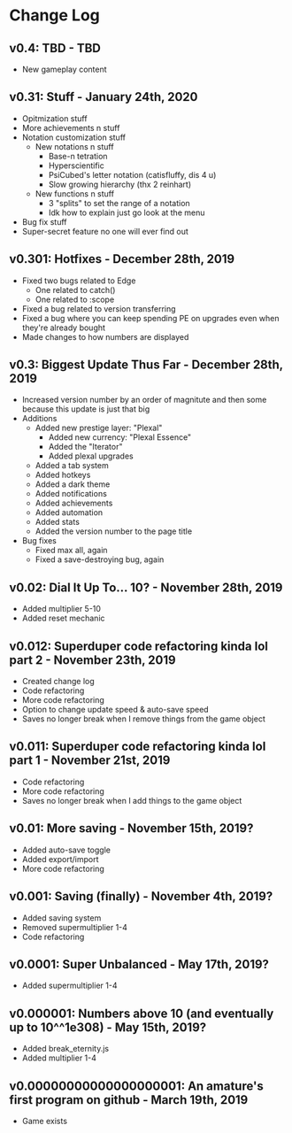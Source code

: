 # Change Log
## v0.4: TBD - TBD
* New gameplay content
## v0.31: Stuff - January 24th, 2020
* Opitmization stuff
* More achievements n stuff
* Notation customization stuff
  * New notations n stuff
    * Base-n tetration
    * Hyperscientific
    * PsiCubed's letter notation (catisfluffy, dis 4 u)
    * Slow growing hierarchy (thx 2 reinhart)
  * New functions n stuff
    * 3 "splits" to set the range of a notation
    * Idk how to explain just go look at the menu
* Bug fix stuff
* Super-secret feature no one will ever find out
## v0.301: Hotfixes - December 28th, 2019
* Fixed two bugs related to Edge
  * One related to catch()
  * One related to :scope
* Fixed a bug related to version transferring
* Fixed a bug where you can keep spending PE on upgrades even when they're already bought
* Made changes to how numbers are displayed
## v0.3: Biggest Update Thus Far - December 28th, 2019
* Increased version number by an order of magnitute and then some because this update is just that big
* Additions
  * Added new prestige layer: "Plexal"
    * Added new currency: "Plexal Essence"
    * Added the "Iterator"
    * Added plexal upgrades
  * Added a tab system
  * Added hotkeys
  * Added a dark theme
  * Added notifications
  * Added achievements
  * Added automation
  * Added stats
  * Added the version number to the page title
* Bug fixes
  * Fixed max all, again
  * Fixed a save-destroying bug, again
## v0.02: Dial It Up To... 10? - November 28th, 2019
* Added multiplier 5-10
* Added reset mechanic
## v0.012: Superduper code refactoring kinda lol part 2 - November 23th, 2019
* Created change log
* Code refactoring
* More code refactoring
* Option to change update speed & auto-save speed
* Saves no longer break when I remove things from the game object
## v0.011: Superduper code refactoring kinda lol part 1 - November 21st, 2019
* Code refactoring
* More code refactoring
* Saves no longer break when I add things to the game object
## v0.01: More saving - November 15th, 2019?
* Added auto-save toggle
* Added export/import
* More code refactoring
## v0.001: Saving (finally) - November 4th, 2019?
* Added saving system
* Removed supermultiplier 1-4
* Code refactoring
## v0.0001: Super Unbalanced - May 17th, 2019?
* Added supermultiplier 1-4
## v0.000001: Numbers above 10 (and eventually up to 10^^1e308) - May 15th, 2019?
* Added break_eternity.js
* Added multiplier 1-4
## v0.00000000000000000001: An amature's first program on github - March 19th, 2019
* Game exists
